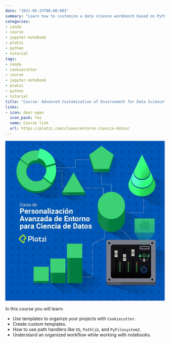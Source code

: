 ```yaml
---
date: "2021-05-25T00:00:00Z"
summary: "Learn how to customize a data science workbench based on Python, Conda, and Jupyter Notebooks. With these tools, you will achieve harmony in your work environment and increase your productivity as a data scientist."
categories:
- conda
- course
- jupyter-notebook
- platzi
- python
- tutorial
tags:
- conda
- cookiecutter
- course
- jupyter-notebook
- platzi
- python
- tutorial
title: "Course: Advanced Customization of Environment for Data Science"
links:
- icon: door-open
  icon_pack: fas
  name: Course link
  url: https://platzi.com/clases/entorno-ciencia-datos/
---
```


![Image description of course](featured_hex.jpeg)

In this course you will learn:

- Use templates to organize your projects with `Cookiecutter`.
- Create custom templates.
- How to use path handlers like `OS`, `Pathlib`, and `PyFilesystem2`.
- Understand an organized workflow while working with notebooks.

